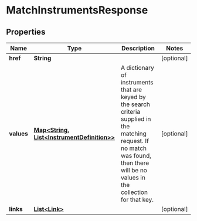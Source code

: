 
# MatchInstrumentsResponse

## Properties
Name | Type | Description | Notes
------------ | ------------- | ------------- | -------------
**href** | **String** |  |  [optional]
**values** | [**Map&lt;String, List&lt;InstrumentDefinition&gt;&gt;**](List.md) | A dictionary of instruments that are keyed by the search criteria supplied in the  matching request. If no match was found, then there will be no values in the collection  for that key. |  [optional]
**links** | [**List&lt;Link&gt;**](Link.md) |  |  [optional]



